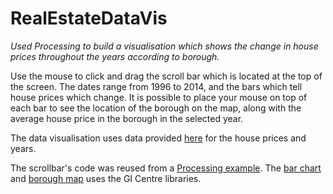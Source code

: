 # RealEstateDataVis
<i>Used Processing to build a visualisation which shows the change in house prices throughout the years according to borough.</i>

Use the mouse to click and drag the scroll bar which is located at the top of the screen. 
The dates range from 1996 to 2014, and the bars which tell house prices which change. 
It is possible to place your mouse on top of each bar to see the location of the borough on the map, along with the average house price in the borough in the selected year.

The data visualisation uses data provided <a href="http://data.london.gov.uk/dataset/average-house-prices-borough/resource/347f5ac3-919b-480f-bfd9-346349ab3da2" target="_blank">here</a> for the house prices and years.

The scrollbar's code was reused from a <a href="https://processing.org/examples/scrollbar.html" target="_blank">Processing example</a>. 
The <a href="http://www.gicentre.net/utils/chart" target="_blank">bar chart</a> and <a href="http://www.gicentre.net/geomap/using" target="_blank">borough map</a> uses the GI Centre libraries.
